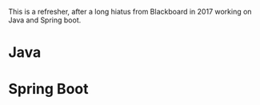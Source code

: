 This is a refresher, after a long hiatus from Blackboard in 2017 working on Java and Spring boot.

# Java

# Spring Boot